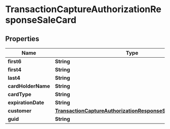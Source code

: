 

# TransactionCaptureAuthorizationResponseSaleCard


## Properties

| Name | Type | Description | Notes |
|------------ | ------------- | ------------- | -------------|
|**first6** | **String** |  |  [optional] |
|**first4** | **String** |  |  [optional] |
|**last4** | **String** |  |  [optional] |
|**cardHolderName** | **String** |  |  [optional] |
|**cardType** | **String** |  |  [optional] |
|**expirationDate** | **String** |  |  [optional] |
|**customer** | [**TransactionCaptureAuthorizationResponseSaleCardCustomer**](TransactionCaptureAuthorizationResponseSaleCardCustomer.md) |  |  [optional] |
|**guid** | **String** |  |  [optional] |



